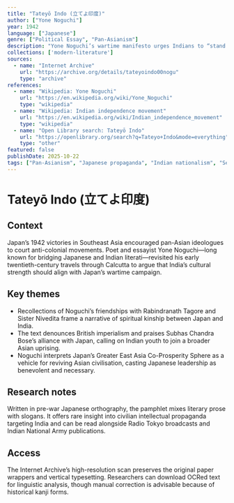 ```yaml
---
title: "Tateyō Indo (立てよ印度)"
author: ["Yone Noguchi"]
year: 1942
language: ["Japanese"]
genre: ["Political Essay", "Pan-Asianism"]
description: "Yone Noguchi’s wartime manifesto urges Indians to “stand up,” blending reminiscences of Calcutta with 1942 Japanese calls for Asian solidarity against British rule."
collections: ['modern-literature']
sources:
  - name: "Internet Archive"
    url: "https://archive.org/details/tateyoindo00nogu"
    type: "archive"
references:
  - name: "Wikipedia: Yone Noguchi"
    url: "https://en.wikipedia.org/wiki/Yone_Noguchi"
    type: "wikipedia"
  - name: "Wikipedia: Indian independence movement"
    url: "https://en.wikipedia.org/wiki/Indian_independence_movement"
    type: "wikipedia"
  - name: "Open Library search: Tateyō Indo"
    url: "https://openlibrary.org/search?q=Tateyo+Indo&mode=everything"
    type: "other"
featured: false
publishDate: 2025-10-22
tags: ["Pan-Asianism", "Japanese propaganda", "Indian nationalism", "Second World War", "Indo-Japanese relations"]
---
```


# Tateyō Indo (立てよ印度)

## Context

Japan’s 1942 victories in Southeast Asia encouraged pan-Asian ideologues to court anti-colonial movements. Poet and essayist Yone Noguchi—long known for bridging Japanese and Indian literati—revisited his early twentieth-century travels through Calcutta to argue that India’s cultural strength should align with Japan’s wartime campaign.

## Key themes

- Recollections of Noguchi’s friendships with Rabindranath Tagore and Sister Nivedita frame a narrative of spiritual kinship between Japan and India.
- The text denounces British imperialism and praises Subhas Chandra Bose’s alliance with Japan, calling on Indian youth to join a broader Asian uprising.
- Noguchi interprets Japan’s Greater East Asia Co-Prosperity Sphere as a vehicle for reviving Asian civilisation, casting Japanese leadership as benevolent and necessary.

## Research notes

Written in pre-war Japanese orthography, the pamphlet mixes literary prose with slogans. It offers rare insight into civilian intellectual propaganda targeting India and can be read alongside Radio Tokyo broadcasts and Indian National Army publications.

## Access

The Internet Archive’s high-resolution scan preserves the original paper wrappers and vertical typesetting. Researchers can download OCRed text for linguistic analysis, though manual correction is advisable because of historical kanji forms.
